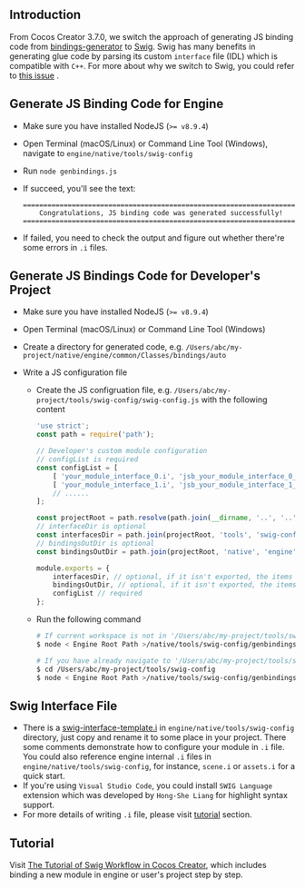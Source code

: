 ## Introduction

From Cocos Creator 3.7.0, we switch the approach of generating JS binding code from [bindings-generator](https://github.com/cocos/cocos-engine/tree/d08a11244d2a31da1aac7af7d2aa8f1b6152e30c/native/tools/bindings-generator) to [Swig](https://www.swig.org). Swig has many benefits in generating glue code by parsing  its custom `interface` file (IDL) which is compatible with `C++`. For more about why we switch to Swig, you could refer to [this issue](https://github.com/cocos/cocos-engine/issues/10792) .

## Generate JS Binding Code for Engine

- Make sure you have installed NodeJS (`>= v8.9.4`)

- Open Terminal (macOS/Linux) or Command Line Tool (Windows), navigate to `engine/native/tools/swig-config`

- Run `node genbindings.js`

- If succeed, you'll see the text:
  
  ```
  ======================================================================
      Congratulations, JS binding code was generated successfully!
  ======================================================================
  ```

- If failed, you need to check the output and figure out whether there're some errors in `.i` files.

## Generate JS Bindings Code for Developer's Project

- Make sure you have installed NodeJS (`>= v8.9.4`)

- Open Terminal (macOS/Linux) or Command Line Tool (Windows)

- Create a directory for generated code, e.g. `/Users/abc/my-project/native/engine/common/Classes/bindings/auto`

- Write a JS configuration file
  
  - Create the JS configruation file, e.g.  `/Users/abc/my-project/tools/swig-config/swig-config.js` with the following content
    
    ```js
    'use strict';
    const path = require('path');
    
    // Developer's custom module configuration
    // configList is required
    const configList = [
        [ 'your_module_interface_0.i', 'jsb_your_module_interface_0_auto.cpp' ],
        [ 'your_module_interface_1.i', 'jsb_your_module_interface_1_auto.cpp' ],
        // ......
    ];
    
    const projectRoot = path.resolve(path.join(__dirname, '..', '..'));
    // interfaceDir is optional
    const interfacesDir = path.join(projectRoot, 'tools', 'swig-config');
    // bindingsOutDir is optional
    const bindingsOutDir = path.join(projectRoot, 'native', 'engine', 'common', 'Classes', 'bindings', 'auto');
    
    module.exports = {
        interfacesDir, // optional, if it isn't exported, the items in configList should be absolute or relative to current directory of swig-config.js
        bindingsOutDir, // optional, if it isn't exported, the items in configList should be absolute or relative to current directory of swig-config.js
        configList // required
    };
    ```
  
  - Run the following command
    
    ```bash
    # If current workspace is not in '/Users/abc/my-project/tools/swig-config'
    $ node < Engine Root Path >/native/tools/swig-config/genbindings.js -c /Users/abc/my-project/tools/swig-config/swig-config.js
    ```
    
    ```bash
    # If you have already navigate to '/Users/abc/my-project/tools/swig-config' directory, you could run the command without -c argument like:
    $ cd /Users/abc/my-project/tools/swig-config
    $ node < Engine Root Path >/native/tools/swig-config/genbindings.js
    ```

## Swig Interface File

- There is a [swig-interface-template.i](https://github.com/cocos/cocos-engine/blob/1f928364f4cad22681e7830c53dc7da71a87d11f/native/tools/swig-config/swig-interface-template.i) in `engine/native/tools/swig-config` directory, just copy and rename it to some place in your project. There some comments demonstrate how to configure your module in `.i` file.  You could also reference engine internal `.i` files in `engine/native/tools/swig-config`, for instance, `scene.i` or `assets.i` for a quick start.
- If you're using `Visual Studio Code`, you could install `SWIG Language` extension which was developed by `Hong-She Liang` for highlight syntax support.
- For more details of writing `.i` file, please visit [tutorial](#Tutorial) section.

## Tutorial

Visit [The Tutorial of Swig Workflow in Cocos Creator](jsb/swig/tutorial/index.md), which includes binding a new module in engine or user's project step by step.    
